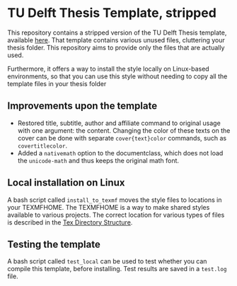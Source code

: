 # TU Delft Thesis Template, stripped

This repository contains a stripped version of the TU Delft Thesis template, available [here](https://www.tudelft.nl/en/tu-delft-corporate-design/downloads/). That template contains various unused files, cluttering your thesis folder. This repository aims to provide only the files that are actually used. 

Furthermore, it offers a way to install the style locally on Linux-based environments, so that you can use this style without needing to copy all the template files in your thesis folder

## Improvements upon the template
 - Restored title, subtitle, author and affiliate command to original usage with one argument: the content. Changing the color of these texts on the cover can be done with separate `cover{text}color` commands, such as `covertitlecolor`.
 - Added a `nativemath` option to the documentclass, which does not load the `unicode-math` and thus keeps the original math font.
## Local installation on Linux
A bash script called `install_to_texmf` moves the style files to locations in your TEXMFHOME. The TEXMFHOME is a way to make shared styles available to various projects. The correct location for various types of files is described in the [Tex Directory Structure](http://www.tug.org/tds/tds.html#Introduction).
## Testing the template
A bash script called `test_local` can be used to test whether you can compile this template, before installing. Test results are saved in a `test.log` file.
